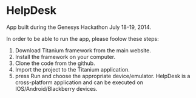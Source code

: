 HelpDesk
========

App built during the Genesys Hackathon July 18-19, 2014.

In order to be able to run the app, please foolow these steps:

1. Download Titanium framework from the main website.
2. Install the framework on your computer.
3. Clone the code from the github.
4. Import the project to the Titanium application.
5. press Run and choose the appropriate device/emulator. HelpDesk is a cross-platform application and can be executed on IOS/Android/Blackberry devices.
